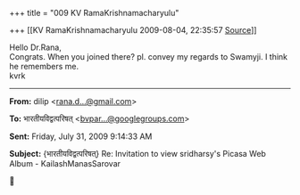 +++
title = "009 KV RamaKrishnamacharyulu"

+++
[[KV RamaKrishnamacharyulu	2009-08-04, 22:35:57 [Source](https://groups.google.com/g/bvparishat/c/LZDOVbNhc_A)]]



Hello Dr.Rana,  
Congrats. When you joined there? pl. convey my regards to Swamyji. I think he remembers me.  
kvrk  

  

------------------------------------------------------------------------

**From:** dilip \<[rana.d...@gmail.com]()\>

  
**To:** भारतीयविद्वत्परिषत् \<[bvpar...@googlegroups.com]()\>  

**Sent:** Friday, July 31, 2009 9:14:33 AM

  
**Subject:** {भारतीयविद्वत्परिषत्} Re: Invitation to view sridharsy's Picasa Web Album - KailashManasSarovar  




